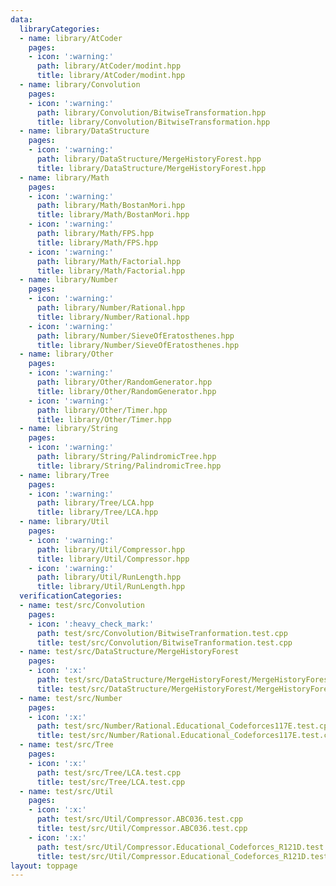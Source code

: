 ```yaml
---
data:
  libraryCategories:
  - name: library/AtCoder
    pages:
    - icon: ':warning:'
      path: library/AtCoder/modint.hpp
      title: library/AtCoder/modint.hpp
  - name: library/Convolution
    pages:
    - icon: ':warning:'
      path: library/Convolution/BitwiseTransformation.hpp
      title: library/Convolution/BitwiseTransformation.hpp
  - name: library/DataStructure
    pages:
    - icon: ':warning:'
      path: library/DataStructure/MergeHistoryForest.hpp
      title: library/DataStructure/MergeHistoryForest.hpp
  - name: library/Math
    pages:
    - icon: ':warning:'
      path: library/Math/BostanMori.hpp
      title: library/Math/BostanMori.hpp
    - icon: ':warning:'
      path: library/Math/FPS.hpp
      title: library/Math/FPS.hpp
    - icon: ':warning:'
      path: library/Math/Factorial.hpp
      title: library/Math/Factorial.hpp
  - name: library/Number
    pages:
    - icon: ':warning:'
      path: library/Number/Rational.hpp
      title: library/Number/Rational.hpp
    - icon: ':warning:'
      path: library/Number/SieveOfEratosthenes.hpp
      title: library/Number/SieveOfEratosthenes.hpp
  - name: library/Other
    pages:
    - icon: ':warning:'
      path: library/Other/RandomGenerator.hpp
      title: library/Other/RandomGenerator.hpp
    - icon: ':warning:'
      path: library/Other/Timer.hpp
      title: library/Other/Timer.hpp
  - name: library/String
    pages:
    - icon: ':warning:'
      path: library/String/PalindromicTree.hpp
      title: library/String/PalindromicTree.hpp
  - name: library/Tree
    pages:
    - icon: ':warning:'
      path: library/Tree/LCA.hpp
      title: library/Tree/LCA.hpp
  - name: library/Util
    pages:
    - icon: ':warning:'
      path: library/Util/Compressor.hpp
      title: library/Util/Compressor.hpp
    - icon: ':warning:'
      path: library/Util/RunLength.hpp
      title: library/Util/RunLength.hpp
  verificationCategories:
  - name: test/src/Convolution
    pages:
    - icon: ':heavy_check_mark:'
      path: test/src/Convolution/BitwiseTranformation.test.cpp
      title: test/src/Convolution/BitwiseTranformation.test.cpp
  - name: test/src/DataStructure/MergeHistoryForest
    pages:
    - icon: ':x:'
      path: test/src/DataStructure/MergeHistoryForest/MergeHistoryForest.test.cpp
      title: test/src/DataStructure/MergeHistoryForest/MergeHistoryForest.test.cpp
  - name: test/src/Number
    pages:
    - icon: ':x:'
      path: test/src/Number/Rational.Educational_Codeforces117E.test.cpp
      title: test/src/Number/Rational.Educational_Codeforces117E.test.cpp
  - name: test/src/Tree
    pages:
    - icon: ':x:'
      path: test/src/Tree/LCA.test.cpp
      title: test/src/Tree/LCA.test.cpp
  - name: test/src/Util
    pages:
    - icon: ':x:'
      path: test/src/Util/Compressor.ABC036.test.cpp
      title: test/src/Util/Compressor.ABC036.test.cpp
    - icon: ':x:'
      path: test/src/Util/Compressor.Educational_Codeforces_R121D.test.cpp
      title: test/src/Util/Compressor.Educational_Codeforces_R121D.test.cpp
layout: toppage
---
```


